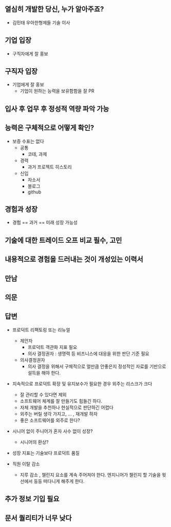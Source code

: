 ## 열심히 개발한 당신, 누가 알아주죠?
 - 김민태 우아한형제들 기술 이사 

## 기업 입장
 - 구직자에게 잘 홍보

## 구직자 입장
 - 기업에게 잘 홍보 
   - 기업이 원하는 능력을 보유함함을 잘 PR

## 입사 후 업무 후 정성적 역량 파악 가능

## 능력은 구체적으로 어떻게 확인?
 - 보증 수표는 없다
    - 공통
      - 코테, 과제
    - 경력
      - 과거 프로젝트 히스토리
    - 신입
      - 자소서 
      - 블로그
      - github

## 경험과 성장
 - 경험 == 과거 == 미래 성장 가능성

## 기술에 대한 트레이드 오프 비교 필수, 고민

## 내용적으로 경험을 드러내는 것이 개성있는 이력서

## 만남

## 의문

## 답변
 - 프로덕트 리팩토링 또는 리뉴얼
   - 제안자
     - 프로덕트 객관화 지표 필요
     - 의사 결정권자 : 생명력 등 비즈니스에 대응을 위한 판단 기준 필요
   - 의사결정권자
     - 의사 결정을 위해서 구체적으로 얼만큼 안좋은지 정성적인 자료를 기반으로 설득을 해야 한다.
 - 지속적으로 프로덕트 확장 및 유지보수가 필요한 경우 외주는 리스크가 크다
   - 잘 관리할 수 있다면 제외
   - 소프트웨어 체계를 잘 만들기도 힘들긴 하다.
   - 자체 개발을 추천하나 현실적으로 판단하긴 어렵다
   - 외주는 버릴 생각 가지고, ... , 재개발 하자
   - 좋은 소프트웨어를 외주로 한다? 
 - 시니어 없이 주니어가 혼자 사수 없이 성장?
   - 시니어의 환상?
 - 성장 지표는 기술보다 프로덕트 품질

 - 직원 이탈 감소
   - 지루 감소 , 챌린지 요소를 계속 주어져야 한다. 엔지니어가 챌린지 할 기술을 윗선에서 둥둥 떠다니게 해주게 한다.

## 추가 정보 기입 필요
## 문서 퀄리티가 너무 낮다